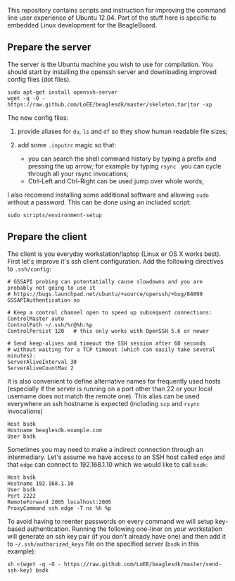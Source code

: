 This repository contains scripts and instruction for improving the command line user experience of Ubuntu 12.04.
Part of the stuff here is specific to embedded Linux development for the BeagleBoard.

## Prepare the server

The server is the Ubuntu machine you wish to use for compilation. You should start by installing
the openssh server and downloading improved config files (dot files).

    sudo apt-get install openssh-server
    wget -q -O - https://raw.github.com/LoEE/beaglesdk/master/skeleton.tar|tar -xp

The new config files:

1. provide aliases for `du`, `ls` and `df` so they show human readable file sizes;

2. add some `.inputrc` magic so that:

   * you can search the shell command history by typing a prefix and pressing the up arrow;
     for example by typing `rsync ` you can cycle through all your rsync invocations;
   * Ctrl-Left and Ctrl-Right can be used jump over whole words;

I also recomend installing some additional software and allowing `sudo` without a password. This
can be done using an included script:

    sudo scripts/environment-setup

## Prepare the client

The client is you everyday workstation/laptop (Linux or OS X works best). First let's improve it's
ssh client configuration. Add the following directives to `.ssh/config`:

    # GSSAPI probing can potentatially cause slowdowns and you are probably not going to use it
    # https://bugs.launchpad.net/ubuntu/+source/openssh/+bug/84899
    GSSAPIAuthentication no

    # Keep a control channel open to speed up subsequent connections:
    ControlMaster auto
    ControlPath ~/.ssh/%r@%h:%p
    ControlPersist 120   # this only works with OpenSSH 5.6 or newer

    # Send keep-alives and timeout the SSH session after 60 seconds
    # without waiting for a TCP timeout (which can easily take several minutes):
    ServerAliveInterval 30
    ServerAliveCountMax 2

It is also convenient to define alternative names for frequently used hosts (especially if the
server is running on a port other than 22 or your local username does not match the remote one).
This alias can be used everywhere an ssh hostname is expected (including `scp` and `rsync`
invocations)

    Host bsdk
    Hostname beaglesdk.example.com
    User bsdk

Sometimes you may need to make a indirect connection through an intermediary. Let's assume we
have access to an SSH host called `edge` and that `edge` can connect to 192.168.1.10 which
we would like to call `bsdk`:

    Host bsdk
    Hostname 192.168.1.10
    User bsdk
    Port 2222
    RemoteForward 2005 localhost:2005
    ProxyCommand ssh edge -T nc %h %p

To avoid having to reenter passwords on every command we will setup key-based authentication. Running
the following one-liner on your workstation will generate an ssh key pair (if you don't already have one)
and then add it to `~/.ssh/authorized_keys` file on the specified server (`bsdk` in this example):

    sh <(wget -q -O - https://raw.github.com/LoEE/beaglesdk/master/send-ssh-key) bsdk
